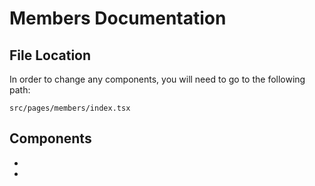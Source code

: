 # Members Documentation

## File Location
In order to change any components, you will need to go to the following path: 

`src/pages/members/index.tsx`

## Components 
- 
-  

## 

## 

## 